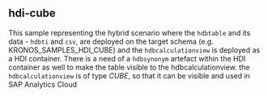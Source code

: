 ## hdi-cube

This sample representing the hybrid scenario where the `hdbtable` and its data - `hdbti` and `csv`, are deployed on the target schema 
(e.g. KRONOS_SAMPLES_HDI_CUBE) and the `hdbcalculationview` is deployed as a HDI container. 
There is a need of a `hdbsynonym` artefact within the HDI container as well to make the table visible to the hdbcalculationview.
the `hdbcalculationview` is of type *CUBE*, so that it can be visible and used in SAP Analytics Cloud
